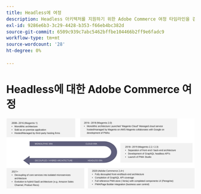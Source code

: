 ```yaml
---
title: Headless에 여정
description: Headless 아키텍처를 지원하기 위한 Adobe Commerce 여정 타임라인을 검토하십시오.
exl-id: 9286e6b3-3c29-4428-b353-f66eb4bc382d
source-git-commit: 6509c939c7abc5462bffbe104466b2ff9e6fadc9
workflow-type: tm+mt
source-wordcount: '28'
ht-degree: 0%

---
```


# Headless에 대한 Adobe Commerce 여정

![Headless 아키텍처에 대한 Adobe Commerce 여정 타임라인](../../../assets/playbooks/journey-to-headless.svg)
